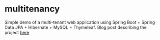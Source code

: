 # multitenancy
Simple demo of a multi-tenant web application using  Spring Boot + Spring Data JPA + Hibernate + MySQL + Thymeleaf. 
Blog post describing the project [here](http://anakiou.blogspot.ch/2015/08/multi-tenant-application-with-spring.html)
